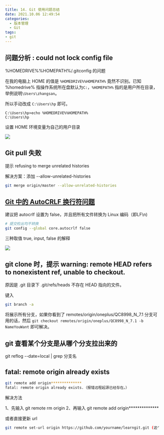 ```yaml
---
title: 14. Git 使用问题总结
date: 2021.10.06 12:49:54
categories:
  - 版本管理
  - Git
tags:
- git
---
```


## 问题分析 : could not lock config file

%HOMEDRIVE%%HOMEPATH%/.gitconfig 的问题

在我的电脑上 HOME 的值是 `%HOMEDRIVE%%HOMEPATH%` 竟然不识别。已知 %homedrive% 指操作系统所在盘默认为`C:`，`%HOMEPATH%` 指的是用户所在目录，举例说明`\Users\zhangsan`。

所以手动改成 `C:\Users\hp` 即可。

```text
C:\Users\hp>echo %HOMEDRIVE%%HOMEPATH%
C:\Users\hp
```

设置 HOME 环境变量为自己的用户目录

![](https://upload-images.jianshu.io/upload_images/1662509-4bd31644e369a6d6.png?imageMogr2/auto-orient/strip%7CimageView2/2/w/1240)

## Git pull 失败

提示 refusing to merge unrelated histories

解决方案：添加 --allow-unrelated-histories

```sh
git merge origin/master --allow-unrelated-histories
```

## [Git 中的 AutoCRLF 换行符问题](https://www.cnblogs.com/flying_bat/p/3324769.html)

建议把 autocrlf 设置为 false，并且把所有文件转换为 Linux 编码（即LF\n)

```sh
# 提交检出均不转换
git config --global core.autocrlf false
```

三种取值 true, input, false 的解释

![](https://upload-images.jianshu.io/upload_images/1662509-65a7a820b77dd9b9.png?imageMogr2/auto-orient/strip%7CimageView2/2/w/1240)

## git clone 时，提示 warning: remote HEAD refers to nonexistent ref, unable to checkout.

原因是 .git 目录下 .git/refs/heads 不存在 HEAD 指向的文件。

键入

```sh
git branch -a
```

将展示所有分支，如果你看到了 remotes/origin/oneplus/QC8998_N_7.1 分支可用的话，然后 `git checkout remotes/origin/oneplus/QC8998_N_7.1 -b NameYouWant` 即可解决。

## git 查看某个分支是从哪个分支拉出来的

git reflog --date=local | grep 分支名

## fatal: remote origin already exists

```sh
git remote add origin**************
fatal: remote origin already exists.（报错远程起源已经存在。）
```

解决方法

1、先输入 git remote rm origin
2、再输入 git remote add origin**************

或者直接更新 url

```sh
git remote set-url origin https://github.com/yourname/learngit.git (这个是你的复制的仓库地址)
```
